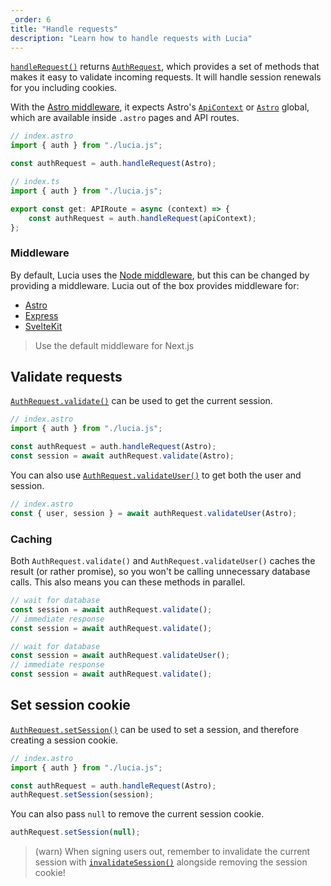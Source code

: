 ```yaml
---
_order: 6
title: "Handle requests"
description: "Learn how to handle requests with Lucia"
---
```


[`handleRequest()`]() returns [`AuthRequest`](), which provides a set of methods that makes it easy to validate incoming requests. It will handle session renewals for you including cookies.

With the [Astro middleware](), it expects Astro's [`ApiContext`]() or [`Astro`]() global, which are available inside `.astro` pages and API routes.

```ts
// index.astro
import { auth } from "./lucia.js";

const authRequest = auth.handleRequest(Astro);
```

```ts
// index.ts
import { auth } from "./lucia.js";

export const get: APIRoute = async (context) => {
	const authRequest = auth.handleRequest(apiContext);
};
```

### Middleware

By default, Lucia uses the [Node middleware](), but this can be changed by providing a middleware. Lucia out of the box provides middleware for:

- [Astro]()
- [Express]()
- [SvelteKit]()

> Use the default middleware for Next.js

## Validate requests

[`AuthRequest.validate()`]() can be used to get the current session.

```ts
// index.astro
import { auth } from "./lucia.js";

const authRequest = auth.handleRequest(Astro);
const session = await authRequest.validate(Astro);
```

You can also use [`AuthRequest.validateUser()`]() to get both the user and session.

```ts
// index.astro
const { user, session } = await authRequest.validateUser(Astro);
```

### Caching

Both `AuthRequest.validate()` and `AuthRequest.validateUser()` caches the result (or rather promise), so you won't be calling unnecessary database calls. This also means you can these methods in parallel.

```ts
// wait for database
const session = await authRequest.validate();
// immediate response
const session = await authRequest.validate();
```

```ts
// wait for database
const session = await authRequest.validateUser();
// immediate response
const session = await authRequest.validate();
```

## Set session cookie

[`AuthRequest.setSession()`]() can be used to set a session, and therefore creating a session cookie.

```ts
// index.astro
import { auth } from "./lucia.js";

const authRequest = auth.handleRequest(Astro);
authRequest.setSession(session);
```

You can also pass `null` to remove the current session cookie.

```ts
authRequest.setSession(null);
```

> (warn) When signing users out, remember to invalidate the current session with [`invalidateSession()`]() alongside removing the session cookie!
